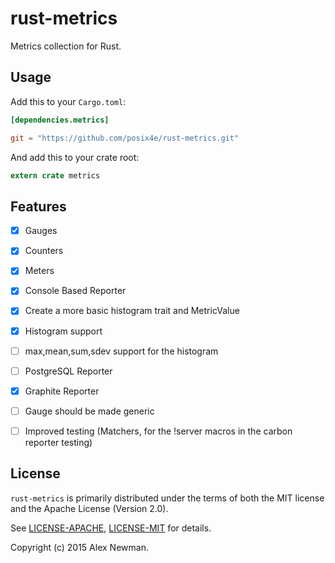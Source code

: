 # rust-metrics

Metrics collection for Rust.

## Usage

Add this to your `Cargo.toml`:

```toml
[dependencies.metrics]

git = "https://github.com/posix4e/rust-metrics.git"
```

And add this to your crate root:

```rust
extern crate metrics
```

## Features

- [x] Gauges
- [x] Counters
- [x] Meters
- [x] Console Based Reporter
- [x] Create a more basic histogram trait and MetricValue
- [x] Histogram support
- [ ] max,mean,sum,sdev support for the histogram
- [ ] PostgreSQL Reporter
- [x] Graphite Reporter
- [ ] Gauge should be made generic
- [ ] Improved testing (Matchers, for the !server macros in the carbon reporter testing)


## License

`rust-metrics` is primarily distributed under the terms of both the MIT license and the
Apache License (Version 2.0).

See [LICENSE-APACHE](LICENSE-APACHE), [LICENSE-MIT](LICENSE-MIT) for details.

Copyright (c) 2015 Alex Newman.
